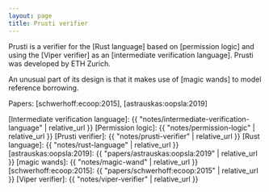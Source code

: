 ```yaml
---
layout: page
title: Prusti verifier
---
```


Prusti is a verifier for the [Rust language]
based on 
[permission logic] and using the [Viper verifier] as
an [intermediate verification language].
Prusti was developed by ETH Zurich.

An unusual part of its design is that it makes use of
[magic wands] to model reference borrowing.

Papers:
[schwerhoff:ecoop:2015],
[astrauskas:oopsla:2019]

[Intermediate verification language]: {{ "notes/intermediate-verification-language" | relative_url }}
[Permission logic]: {{ "notes/permission-logic" | relative_url }}
[Prusti verifier]: {{ "notes/prusti-verifier" | relative_url }}
[Rust language]: {{ "notes/rust-language" | relative_url }}
[astrauskas:oopsla:2019]: {{ "papers/astrauskas:oopsla:2019" | relative_url }}
[magic wands]: {{ "notes/magic-wand" | relative_url }}
[schwerhoff:ecoop:2015]: {{ "papers/schwerhoff:ecoop:2015" | relative_url }}
[Viper verifier]: {{ "notes/viper-verifier" | relative_url }}

